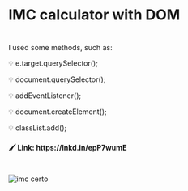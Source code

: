 # IMC calculator with DOM

#

<p> I used some methods, such as: </p>
<p> 💡 e.target.querySelector();  </p>
<p> 💡 document.querySelector();  </p>
<p> 💡 addEventListener();  </p>
<p> 💡 document.createElement(); </p>
<p> 💡 classList.add(); </p>

<h4> 🖌 Link: https://lnkd.in/epP7wumE <h4>

 #
  
![imc certo](https://user-images.githubusercontent.com/85362901/132750394-d6e23a7e-5bd1-45db-a8d3-cc6723a8f572.gif)

